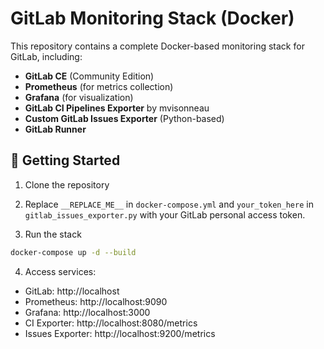 # GitLab Monitoring Stack (Docker)

This repository contains a complete Docker-based monitoring stack for GitLab, including:

- **GitLab CE** (Community Edition)
- **Prometheus** (for metrics collection)
- **Grafana** (for visualization)
- **GitLab CI Pipelines Exporter** by mvisonneau
- **Custom GitLab Issues Exporter** (Python-based)
- **GitLab Runner**

## 🚀 Getting Started

1. Clone the repository

2. Replace `__REPLACE_ME__` in `docker-compose.yml` and `your_token_here` in `gitlab_issues_exporter.py` with your GitLab personal access token.

3. Run the stack

```bash
docker-compose up -d --build
```

4. Access services:
- GitLab: http://localhost
- Prometheus: http://localhost:9090
- Grafana: http://localhost:3000
- CI Exporter: http://localhost:8080/metrics
- Issues Exporter: http://localhost:9200/metrics